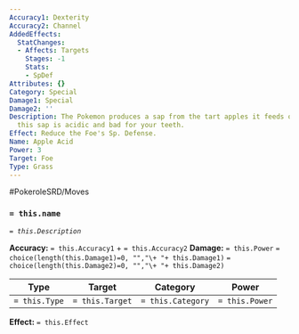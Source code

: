 ```yaml
---
Accuracy1: Dexterity
Accuracy2: Channel
AddedEffects:
  StatChanges:
  - Affects: Targets
    Stages: -1
    Stats:
    - SpDef
Attributes: {}
Category: Special
Damage1: Special
Damage2: ''
Description: The Pokemon produces a sap from the tart apples it feeds on, if the apples,
  this sap is acidic and bad for your teeth.
Effect: Reduce the Foe's Sp. Defense.
Name: Apple Acid
Power: 3
Target: Foe
Type: Grass
---
```


#PokeroleSRD/Moves

### `= this.name`
*`= this.Description`*

**Accuracy:** `= this.Accuracy1` + `= this.Accuracy2`
**Damage:** `= this.Power` `= choice(length(this.Damage1)=0, "","\+ "+ this.Damage1)` `= choice(length(this.Damage2)=0, "","\+ "+ this.Damage2)`

| Type          | Target          | Category          | Power          |
| ------------- | --------------- | ----------------  | -------------- |
| `= this.Type` | `= this.Target` | `= this.Category` | `= this.Power` | 

**Effect:** `= this.Effect`